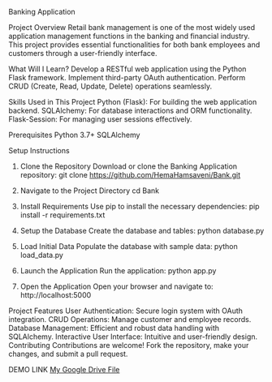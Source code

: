 Banking Application


Project Overview
Retail bank management is one of the most widely used application management functions in the banking and financial industry. This project provides essential functionalities for both bank employees and customers through a user-friendly interface.


What Will I Learn?
Develop a RESTful web application using the Python Flask framework.
Implement third-party OAuth authentication.
Perform CRUD (Create, Read, Update, Delete) operations seamlessly.


Skills Used in This Project
Python (Flask): For building the web application backend.
SQLAlchemy: For database interactions and ORM functionality.
Flask-Session: For managing user sessions effectively.


Prerequisites
Python 3.7+
SQLAlchemy


Setup Instructions

1. Clone the Repository
Download or clone the Banking Application repository:
git clone https://github.com/HemaHamsaveni/Bank.git

2. Navigate to the Project Directory
cd Bank

3. Install Requirements
Use pip to install the necessary dependencies:
pip install -r requirements.txt

4. Setup the Database
Create the database and tables:
python database.py

5. Load Initial Data
Populate the database with sample data:
python load_data.py

6. Launch the Application
Run the application:
python app.py

7. Open the Application
Open your browser and navigate to:
http://localhost:5000

Project Features
User Authentication: Secure login system with OAuth integration.
CRUD Operations: Manage customer and employee records.
Database Management: Efficient and robust data handling with SQLAlchemy.
Interactive User Interface: Intuitive and user-friendly design.
Contributing
Contributions are welcome! Fork the repository, make your changes, and submit a pull request.

DEMO LINK [My Google Drive File](https://drive.google.com/file/d/1C0HFPz-JutTRnEiDrX6TCr1upC6xUm4a/view?usp=drive_link)
